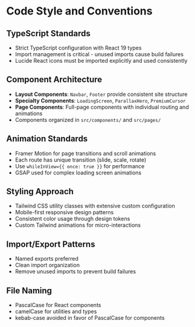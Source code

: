 # Code Style and Conventions

## TypeScript Standards
- Strict TypeScript configuration with React 19 types
- Import management is critical - unused imports cause build failures
- Lucide React icons must be imported explicitly and used consistently

## Component Architecture
- **Layout Components**: `Navbar`, `Footer` provide consistent site structure
- **Specialty Components**: `LoadingScreen`, `ParallaxHero`, `PremiumCursor`
- **Page Components**: Full-page components with individual routing and animations
- Components organized in `src/components/` and `src/pages/`

## Animation Standards
- Framer Motion for page transitions and scroll animations
- Each route has unique transition (slide, scale, rotate)
- Use `whileInView={{ once: true }}` for performance
- GSAP used for complex loading screen animations

## Styling Approach
- Tailwind CSS utility classes with extensive custom configuration
- Mobile-first responsive design patterns
- Consistent color usage through design tokens
- Custom Tailwind animations for micro-interactions

## Import/Export Patterns
- Named exports preferred
- Clean import organization
- Remove unused imports to prevent build failures

## File Naming
- PascalCase for React components
- camelCase for utilities and types
- kebab-case avoided in favor of PascalCase for components
